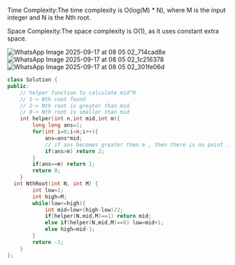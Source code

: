 Time Complexity:The time complexity is O(log(M) * N), where M is the input integer and N is the Nth root.

Space Complexity:The space complexity is O(1), as it uses constant extra space.

![WhatsApp Image 2025-09-17 at 08 05 02_714cad8e](https://github.com/user-attachments/assets/bc2fe60c-a1ce-4e01-9b62-1b7be5900fdb)
![WhatsApp Image 2025-09-17 at 08 05 02_1c216378](https://github.com/user-attachments/assets/0286b3e7-7a8f-4eae-a69f-eaf53d5888b7)
![WhatsApp Image 2025-09-17 at 08 05 02_301fe06d](https://github.com/user-attachments/assets/da7e61f3-6716-4503-b14d-29ff9a08ed60)

```cpp
class Solution {
public:
    // helper function to calculate mid^N
    // 1-> Nth root found
    // 2-> Nth root is greater than mid
    // 0-> Nth root is smaller than mid
    int helper(int n,int mid,int m){
        long long ans=1;
        for(int i=0;i<n;i++){
            ans=ans*mid;
            // if ans becomes greater then m , then there is no point in going further as our final answer will always lie in range [1,M]
            if(ans>m) return 2;
        }
        if(ans==m) return 1;
        return 0;
    }
  int NthRoot(int N, int M) {
        int low=1;
        int high=M;
        while(low<=high){
            int mid=low+(high-low)/2;
            if(helper(N,mid,M)==1) return mid;
            else if(helper(N,mid,M)==0) low=mid+1;
            else high=mid-1;
        }
        return -1;
    }
};
